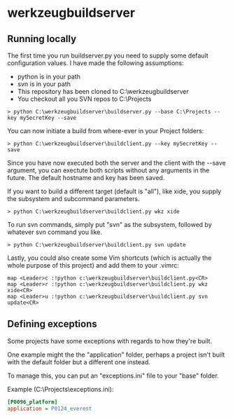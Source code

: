 # werkzeugbuildserver

## Running locally

The first time you run buildserver.py you need to supply some default configuration values.
I have made the following assumptions:
* python is in your path
* svn is in your path
* This repository has been cloned to C:\werkzeugbuildserver
* You checkout all you SVN repos to C:\Projects
```
> python C:\werkzeugbuildserver\buildserver.py --base C:\Projects --key mySecretKey --save
```

You can now initiate a build from where-ever in your Project folders:
```
> python C:\werkzeugbuildserver\buildclient.py --key mySecretKey --save
```

Since you have now executed both the server and the client with the --save argument, you
can exectute both scripts without any arguments in the future. The default hostname and key
has been saved.

If you want to build a different target (default is "all"), like xide, you supply the subsystem and subcommand parameters.

```
> python C:\werkzeugbuildserver\buildclient.py wkz xide
```

To run svn commands, simply put "svn" as the subsystem, followed by whatever svn command you like.

```
> python C:\werkzeugbuildserver\buildclient.py svn update
```

Lastly, you could also create some Vim shortcuts (which is actually the whole purpose of this project) and add them to your .vimrc:

```VimL
map <Leader>c :!python c:\werkzeugbuildserver\buildclient.py<CR>
map <Leader>r :!python c:\werkzeugbuildserver\buildclient.py wkz xide<CR>
map <Leader>u :!python c:\werkzeugbuildserver\buildclient.py svn update<CR>
```

## Defining exceptions

Some projects have some exceptions with regards to how they're built.

One example might the the "application" folder, perhaps a project isn't built with the default folder but a different one instead.

To manage this, you can put an "exceptions.ini" file to your "base" folder.

Example (C:\Projects\exceptions.ini):
```INI
[P0096_platform]
application = P0124_everest
```
